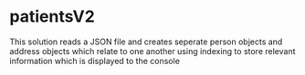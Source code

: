 # patientsV2
This solution reads a JSON file and creates seperate person objects and address objects which relate to one another using indexing to store relevant information which is displayed to the console

